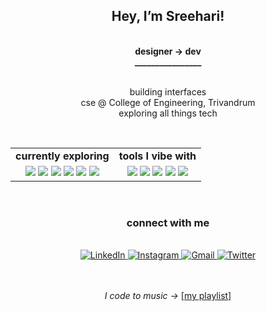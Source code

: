 <h2 align="center">Hey, I’m Sreehari!</h2>

<br>
<div align="center"><strong>designer → dev<br>________________</strong></div>
<br>

<div align="center">
  <p>
    building interfaces <br>
    cse @ College of Engineering, Trivandrum<br>
    exploring all things tech<br>
  </p>
</div>
<br>

<table width="100%" cellspacing="0" cellpadding="0" align="center">
  <tbody>
    <tr>
      <td align="center"><strong>currently exploring</strong></td>
      <td align="center"><strong>tools I vibe with</strong></td>
    </tr>
    <tr>
      <td align="center">
        <img src="https://img.shields.io/badge/React-20232A?style=for-the-badge&logo=react&logoColor=61DAFB">
        <img src="https://img.shields.io/badge/Tailwind_CSS-38B2AC?style=for-the-badge&logo=tailwind-css&logoColor=white">
        <img src="https://img.shields.io/badge/Framer-black?style=for-the-badge&logo=framer&logoColor=blue">
        <img src="https://img.shields.io/badge/Figma-F24E1E?style=for-the-badge&logo=figma&logoColor=white">
        <img src="https://img.shields.io/badge/Kotlin-0095D5?style=for-the-badge&logo=kotlin&logoColor=white">
        <img src="https://img.shields.io/badge/ML-black?style=for-the-badge&logo=tensorflow&logoColor=FF6F00">
      </td>
      <td align="center">
        <img src="https://img.shields.io/badge/VS_Code-007ACC?style=for-the-badge&logo=visual-studio-code&logoColor=white">
        <img src="https://img.shields.io/badge/Spotify-1ED760?style=for-the-badge&logo=spotify&logoColor=white">
        <img src="https://img.shields.io/badge/Figma-F24E1E?style=for-the-badge&logo=figma&logoColor=white">
        <img src="https://img.shields.io/badge/PyCharm-000000.svg?&style=for-the-badge&logo=PyCharm&logoColor=white">
        <img src="https://img.shields.io/badge/Firefox-FF7139?style=for-the-badge&logo=Firefox-Browser&logoColor=white">
      </td>
    </tr>
  </tbody>
</table>

<br>
<h3 align="center">connect with me</h3>
<br>
<div align="center">
  <a href="https://www.linkedin.com/in/sreehari-suresh-186a1a222" target="_blank">
    <img alt="LinkedIn" src="https://img.shields.io/badge/LinkedIn-0077B5?style=for-the-badge&logo=linkedin&logoColor=white">
  </a>
  <a href="https://instagram.com/000raspberry?igshid=YmMyMTA2M2Y=" target="_blank">
    <img alt="Instagram" src="https://img.shields.io/badge/Instagram-E4405F?style=for-the-badge&logo=instagram&logoColor=white">
  </a>
  <a href="mailto:sreeharisureshmltr@gmail.com" target="_blank">
    <img alt="Gmail" src="https://img.shields.io/badge/Gmail-D14836?style=for-the-badge&logo=gmail&logoColor=white">
  </a>
  <a href="https://twitter.com/raspberry__1" target="_blank">
    <img alt="Twitter" src="https://img.shields.io/badge/Twitter-1DA1F2?style=for-the-badge&logo=twitter&logoColor=white">
  </a>

  <br><br>
  <em>I code to music →</em> <a href="https://open.spotify.com/playlist/4W4GGPwcWJDFqV4hfms9A8?si=565ca3ca8c594a70">[my playlist]</a>
</div>

